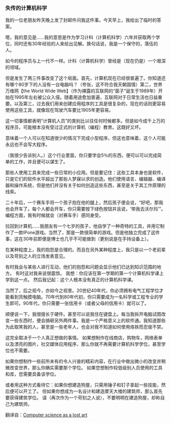 ### 失传的计算机科学

我的一位老朋友昨天晚上发了封邮件问我这件事。今天早上，我给出了临时的答案。

嗯，我的意见是……我的意思是作为学习计科（计算机科学）六年并获取两个学位，同时还有30年经验的人来给出见解。换句话说，我是一个保守的，落伍的人。

如今的程序员与上一代不一样。计科（计算机科学）曾经是（现在仍是）一个艰深的领域。

但是发生了两三件事改变了这个局面。首先，计算机现在已经很普遍了。你知道还有哪个80岁下的人没有一台电脑吗？（夸张，这不符合我天朝国情）第二，世界万维网【the World Wide Web】（作为裸露的互联网的“面子”诞生于1989年）开始在1995年左右被公众入侵。随着用途愈加普遍，互联网对于日常生活也日益重要。以及第三，过去我们用来创建应用程序的工具是很复杂的，现在的话则更容易使用这些工具，就像现在驾驶汽车要比1905年更容易。

这一切事情都表明“计算机人员”的类别比以往任何时候都多。但是如今成千上万的程序员，可能根本没有受过正式的计算机（编程）教育。这既好又坏。

意味着一个人可以在知道很少的情况下完成小型程序。但这也意味着，这个人可能永远也不会写大程序。

（我很少告诉别人。）这个行业里面，你只要学会5％的东西，便可以可以完成简单的工作，并且便可以谋生了。

那些人使用工具来完成一些日常的小应用。但是要记住：这些工具本身也是软件，只是它们的软件水平超出了那些人梦寐以求的创造。他们使用语言、编辑器、编译器和操作系统，但是他们并没有关于如何创造这些东西，甚至是关于其工作原理的线索。

二十年后，一个赛车手将一个孩子抱在他的腿上，然后孩子便会说，“好吧，那我也会开车了。每个人都会开车，你只需要按下绿色按钮并且说，‘带我去沃尔玛’”。编程方面，我有时候就会（对赛车手）感同身受。

拉回到计算机……我朋友有一个七岁的孩子，他自学了一种奇特的工具，并用它制作了一款IPone游戏。当然了，那是一款很简单的游戏。但是他独立完成了这件事，这在30年前即便是博士也几乎不可能做到（更别说是在手持设备上）。

在某种程度上，我的抱怨是合理的。而且在另外某种程度上，我只是以一个老前辈以及苛刻之人的立场发表意见。

有时我会与某些人进行互动，他们的抱怨和问题会显示他们已达到知识范围的地方。 有时这对我来说很震惊。 我想：你应该在第一学期的第一个计算机科学课上学到这一点。 然后我记起：这个人根本没有真正的计算机科学课。

当然了，后之视今，亦如今之视昔。20世纪40年代，你必须拥有电气工程学位才能看到货触摸电脑。70年代到80年代初，你只需要成为一名科学或工程专业的学生即可。90年代，你只需要一张信用卡（或者父母的信用卡）就可以了。

顺便说一下，我很擅长于硬件。甚至可以说我住在键盘上。每当我拆开电脑试图改变一些东西时，便会搞砸另外两件事。我是一个严格意义上的软件通。我知道那些为此取笑我的人，甚至是一些老年人，也会对我不知道如何使用烙铁而忍俊不禁。

这完全取决于一个人真正想做的事情。 如果想制作在线商店，购物车，网络表单以及漂亮的图片，社交媒体应用程序，那么你就不再需要计算机科学学位，甚至学位也不需要。

如果你想制作一些前所未有的令人兴奋的精彩内容，在行业中做出微小的改变并稍微改变世界，那么你确实需要那个学位。 如果您想制作较低级别人员使用的工具和库，您需要具备该学位。

或者用这种方式看待它：如果你想建造狗屋，只需用锤子和钉子拿起一些技能，然后便可以开工了。 但如果你想成为一名设计和建造摩天大楼的建筑师，那么首先要获得建筑学位。 请（再次作为一个苛刻之人说），不要明明在建造狗屋，却称自己为建筑师。

翻译自：[Computer science as a lost art ](http://rubyhacker.com/blog2/20150917.html)
